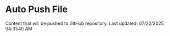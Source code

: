 # Auto Push File

Content that will be pushed to GitHub repository.
Last updated: 07/22/2025, 04:31:40 AM